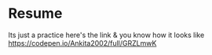 # Resume
Its just a practice
here's the link & you know how it looks like
https://codepen.io/Ankita2002/full/GRZLmwK
